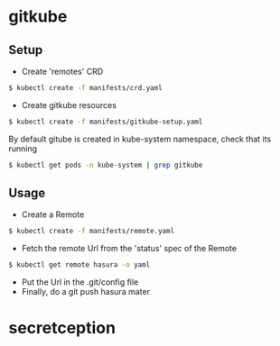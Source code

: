 # gitkube


## Setup

* Create 'remotes' CRD 
```sh
$ kubectl create -f manifests/crd.yaml
```
* Create gitkube resources
```sh
$ kubectl create -f manifests/gitkube-setup.yaml
```
By default gitube is created in kube-system namespace, check that its running

```sh
$ kubectl get pods -n kube-system | grep gitkube
```

## Usage

* Create a Remote
```sh
$ kubectl create -f manifests/remote.yaml
```

* Fetch the remote Url from the 'status' spec of the Remote
```sh
$ kubectl get remote hasura -o yaml
```

* Put the Url in the .git/config file
* Finally, do a git push hasura mater



# secretception
